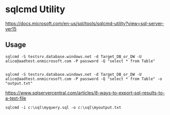 # sqlcmd Utility

https://docs.microsoft.com/en-us/sql/tools/sqlcmd-utility?view=sql-server-ver15


## Usage
```
sqlcmd -S testsrv.database.windows.net -d Target_DB_or_DW -U alice@aadtest.onmicrosoft.com -P password -Q "select * from Table"


sqlcmd -S testsrv.database.windows.net -d Target_DB_or_DW -U alice@aadtest.onmicrosoft.com -P password -Q "select * from Table" -o "output.txt"
```

https://www.sqlservercentral.com/articles/8-ways-to-export-sql-results-to-a-text-file
```
sqlcmd -i c:\sql\myquery.sql -o c:\sql\myoutput.txt
```